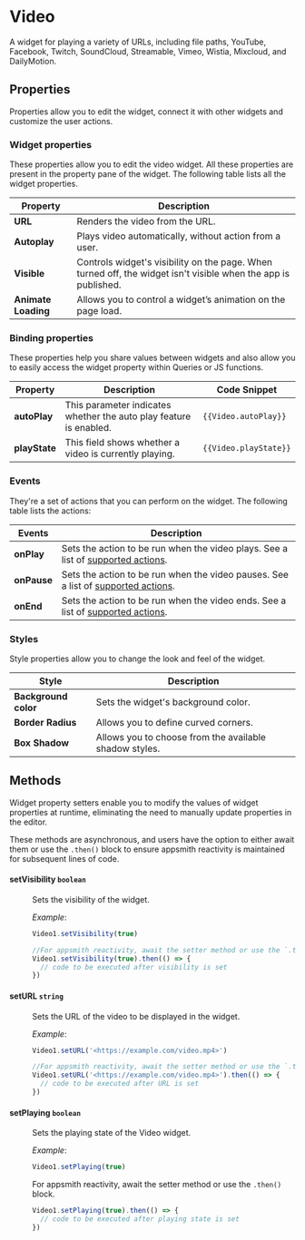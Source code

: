 # Video

A widget for playing a variety of URLs, including file paths, YouTube, Facebook, Twitch, SoundCloud, Streamable, Vimeo, Wistia, Mixcloud, and DailyMotion.


## Properties

Properties allow you to edit the widget, connect it with other widgets and customize the user actions.

### Widget properties

These properties allow you to edit the video widget. All these properties are present in the property pane of the widget. The following table lists all the widget properties.

| Property            | Description                                                                                                          |
| ------------------- | -------------------------------------------------------------------------------------------------------------------- |
| **URL**             | Renders the video from the URL.                                                                                      |
| **Autoplay**        | Plays video automatically, without action from a user.                                                               |
| **Visible**         | Controls widget's visibility on the page. When turned off, the widget isn't visible when the app is published. |
| **Animate Loading** | Allows you to control a widget’s animation on the page load.                                                         |

### Binding properties

These properties help you share values between widgets and also allow you to easily access the widget property within Queries or JS functions.

| Property      | Description                                                              | Code Snippet          |
| ------------- | ------------------------------------------------------------------------ | --------------------- |
| **autoPlay**  | This parameter indicates whether the auto play feature is enabled. | `{{Video.autoPlay}}`  |
| **playState** | This field shows whether a video is currently playing.            | `{{Video.playState}}` |

### Events

They're a set of actions that you can perform on the widget. The following table lists the actions:

| Events      | Description                                                                                                                |
| ----------- | -------------------------------------------------------------------------------------------------------------------------- |
| **onPlay**  | Sets the action to be run when the video plays. See a list of [supported actions](../appsmith-framework/widget-actions/).  |
| **onPause** | Sets the action to be run when the video pauses. See a list of [supported actions](../appsmith-framework/widget-actions/). |
| **onEnd**   | Sets the action to be run when the video ends. See a list of [supported actions](../appsmith-framework/widget-actions/).   |

### Styles

Style properties allow you to change the look and feel of the widget.

| Style                | Description                                            |
| -------------------- | ------------------------------------------------------ |
| **Background color** | Sets the widget's background color.                    |
| **Border Radius**    | Allows you to define curved corners.                   |
| **Box Shadow**       | Allows you to choose from the available shadow styles. |

## Methods

Widget property setters enable you to modify the values of widget properties at runtime, eliminating the need to manually update properties in the editor.

These methods are asynchronous, and users have the option to either await them or use the `.then()` block to ensure appsmith reactivity is maintained for subsequent lines of code.


#### setVisibility `boolean`

<dd>

Sets the visibility of the widget.

*Example*:

```js
Video1.setVisibility(true)

//For appsmith reactivity, await the setter method or use the `.then()` block.
Video1.setVisibility(true).then(() => {
  // code to be executed after visibility is set
})

```

</dd>


#### setURL `string`

<dd>

Sets the URL of the video to be displayed in the widget.

*Example*:

```js
Video1.setURL('<https://example.com/video.mp4>')

//For appsmith reactivity, await the setter method or use the `.then()` block.
Video1.setURL('<https://example.com/video.mp4>').then(() => {
  // code to be executed after URL is set
})
```

</dd>


#### setPlaying `boolean`

<dd>

Sets the playing state of the Video widget.

*Example*:
```js
Video1.setPlaying(true)
```
For appsmith reactivity, await the setter method or use the `.then()` block.

```js
Video1.setPlaying(true).then(() => {
  // code to be executed after playing state is set
})
```
</dd>